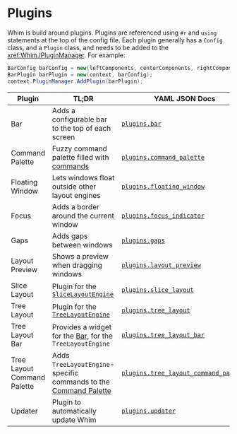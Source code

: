 # Plugins

Whim is build around plugins. Plugins are referenced using `#r` and `using` statements at the top of the config file. Each plugin generally has a `Config` class, and a `Plugin` class, and needs to be added to the <xref:Whim.IPluginManager>. For example:

```csharp
BarConfig barConfig = new(leftComponents, centerComponents, rightComponents);
BarPlugin barPlugin = new(context, barConfig);
context.PluginManager.AddPlugin(barPlugin);
```

| Plugin                      | TL;DR                                                                                             | YAML JSON Docs                                                                               | C# Scripting Docs                                                                   |
| --------------------------- | ------------------------------------------------------------------------------------------------- | -------------------------------------------------------------------------------------------- | ----------------------------------------------------------------------------------- |
| Bar                         | Adds a configurable bar to the top of each screen                                                 | [`plugins.bar`](../customize/plugins/bar.md)                                                 | [`Whim.Bar`](../script/plugins/bar.md)                                              |
| Command Palette             | Fuzzy command palette filled with [commands](../customize/commands.md)                            | [`plugins.command_palette`](../customize/plugins/command-palette.md)                         | [`Whim.CommandPalette`](../script/plugins/command-palette.md)                       |
| Floating Window             | Lets windows float outside other layout engines                                                   | [`plugins.floating_window`](../customize/plugins/floating-window.md)                         | [`Whim.FloatingWindow`](../script/plugins/floating-window.md)                       |
| Focus                       | Adds a border around the current window                                                           | [`plugins.focus_indicator`](../customize/plugins/focus-indicator.md)                         | [`Whim.FocusIndicator`](../script/plugins/focus-indicator.md)                       |
| Gaps                        | Adds gaps between windows                                                                         | [`plugins.gaps`](../customize/plugins/gaps.md)                                               | [`Whim.Gaps`](../script/plugins/gaps.md)                                            |
| Layout Preview              | Shows a preview when dragging windows                                                             | [`plugins.layout_preview`](../customize/plugins/layout-preview.md)                           | [`Whim.LayoutPreview`](../script/plugins/layout-preview.md)                         |
| Slice Layout                | Plugin for the [`SliceLayoutEngine`](../customize/layout-engines.md#slicelayoutengine)            | [`plugins.slice_layout`](../customize/plugins/slice-layout.md)                               | [`Whim.SliceLayout`](../script/plugins/slice-layout.md)                             |
| Tree Layout                 | Plugin for the [`TreeLayoutEngine`](../customize//layout-engines.md#treelayoutengine)             | [`plugins.tree_layout`](../customize/plugins/tree-layout.md)                                 | [`Whim.TreeLayout`](../script/plugins/tree-layout.md)                               |
| Tree Layout Bar             | Provides a widget for the [Bar](../plugins/bar.md), for the `TreeLayoutEngine`                    | [`plugins.tree_layout_bar`](../customize/plugins/tree-layout-bar.md)                         | [`Whim.TreeLayoutBar`](../script/plugins/tree-layout-bar.md)                        |
| Tree Layout Command Palette | Adds `TreeLayoutEngine`-specific commands to the [Command Palette](../plugins/command-palette.md) | [`plugins.tree_layout_command_palette`](../customize/plugins/tree-layout-command-palette.md) | [`Whim.TreeLayoutCommandPalette`](../script/plugins/tree-layout-command-palette.md) |
| Updater                     | Plugin to automatically update Whim                                                               | [`plugins.updater`](../customize/plugins/updater.md)                                         | [`Whim.Updater`](../script/plugins/updater.md)                                      |
